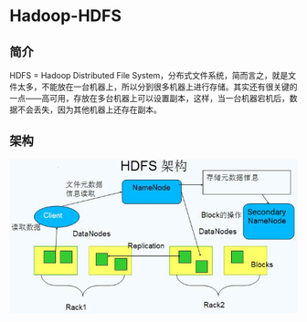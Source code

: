 # Hadoop-HDFS

## 简介

HDFS = Hadoop Distributed File System，分布式文件系统，简而言之，就是文件太多，不能放在一台机器上，所以分到很多机器上进行存储。其实还有很关键的一点——高可用，存放在多台机器上可以设置副本，这样，当一台机器宕机后，数据不会丢失，因为其他机器上还存在副本。

## 架构

![HDFS 架构](../Picture/HDFS-Architecture.png)